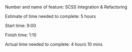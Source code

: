 Number and name of feature: SCSS Integration & Refactoring

Estimate of time needed to complete: 5 hours

Start time: 9:00

Finish time: 1:10

Actual time needed to complete: 4 hours 10 mins

